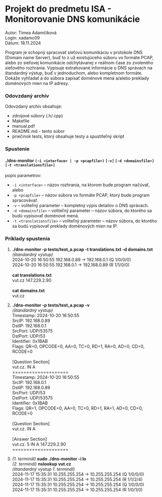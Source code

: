 # Projekt do predmetu ISA - Monitorovanie DNS komunikácie
Autor: Tímea Adamčíková <br>
Login: xadamc09 <br>
Dátum: 18.11.2024 

Program je schopný spracovať sieťovú komunikáciu v protokole DNS (Domain name Server), buď to z už existujúceho súboru vo formáte PCAP, alebo zo sieťovej komunikácie odchytávanej v reálnom čase zo zvoleného sieťového rozhrania. Vypisuje extrahované informácie o DNS správach na štandardný výstup, buď v jednoduchom, alebo kompletnom formáte. Dokáže vyhľadať a do súbora zapísať doménové mená a/alebo preklady doménových mien na IP adresy. 

### Odovzdaný archív
Odovzdaný archív obsahuje:
* zdrojové súbory (.h/.cpp)
* Makefile
* manual.pdf
* README.md - tento súbor
* priečinok tests, ktorý obsahuje testy a spustiteľný skript

### Spustenie
#### ./dns-monitor `(-i <interface> | -p <pcapfile>)` `[-v]` `[-d <domainsfile>]` `[-t <translationsfile>]`
popis parametrov:
* `-i <interface>` – názov rozhrania, na ktorom bude program načúvať, alebo
* `-p <pcapfile>` – názov súbora vo formáte PCAP, ktorý bude program spracovávať.
* `-v` – voliteľný parameter – kompletný výpis detailov o DNS správach.
* `-d <domainsfile>` – voliteľný parameter – názov súbora, do ktorého sa budú vypisovať doménové mená.
* `-t <translationsfile>` – voliteľný parameter – názov súbora, do ktorého sa budú vypisovať preklady doménových mien na IP.

### Príklady spustenia
1. **./dns-monitor -p tests/test\_a.pcap -t translations.txt -d domains.txt** <br>
*(štandardný výstup)* <br>
2024-10-20 16:50:55 192.168.0.89 -> 192.168.0.1 (Q 1/0/0/0) <br>
2024-10-20 16:50:55 192.168.0.1 -> 192.168.0.89 (R 1/1/0/0) <br> <br>
**cat translations.txt** <br>
vut.cz 147.229.2.90 <br> <br>
**cat domains.txt** <br>
vut.cz

2. **./dns-monitor -p tests/test\_a.pcap -v** <br>
*(štandardný výstup)* <br>
Timestamp: 2024-10-20 16:50:55 <br>
SrcIP: 192.168.0.89 <br>
DstIP: 192.168.0.1 <br>
SrcPort: UDP/53575 <br>
DstPort: UDP/53 <br>
Identifier: 0x1BAB <br>
Flags: QR=0, OPCODE=0, AA=0, TC=0, RD=1, RA=0, AD=0, CD=0, RCODE=0 <br> <br>
[Question Section] <br>
vut.cz. IN A <br>
==================== <br>
Timestamp: 2024-10-20 16:50:55 <br>
SrcIP: 192.168.0.1 <br>
DstIP: 192.168.0.89 <br>
SrcPort: UDP/53 <br>
DstPort: UDP/53575 <br>
Identifier: 0x1BAB <br>
Flags: QR=1, OPCODE=0, AA=0, TC=0, RD=1, RA=1, AD=0, CD=0, RCODE=0 <br> <br>
[Question Section] <br>
vut.cz. IN A <br> <br>
[Answer Section] <br>
vut.cz. 5 IN A 147.229.2.90 <br>
==================== 

3. *(1. terminál)* **sudo ./dns-monitor -i lo** <br>
*(2. terminál)* **nslookup vut.cz** <br>
*(štandardný výstup 1. terminál)* <br>
2024-11-17 15:35:31 10.255.255.254 -> 10.255.255.254 (Q 1/0/0/0) <br>
2024-11-17 15:35:31 10.255.255.254 -> 10.255.255.254 (R 1/1/2/4) <br>
2024-11-17 15:35:31 10.255.255.254 -> 10.255.255.254 (Q 1/0/0/0) <br>
2024-11-17 15:35:31 10.255.255.254 -> 10.255.255.254 (R 1/0/1/0)
